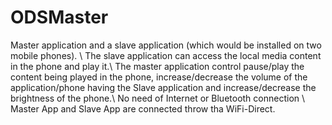 # ODSMaster
Master application and a slave application (which would be installed on two mobile phones). \\
The slave application can access the local media content in the phone and play it.\\
The master application control pause/play the content being played in the phone, increase/decrease the volume of the application/phone having the Slave application and increase/decrease the brightness of the phone.\\
No need of Internet or Bluetooth connection \\
Master App and Slave App are connected throw tha WiFi-Direct.
